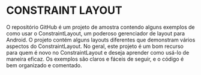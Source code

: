 # CONSTRAINT LAYOUT
O repositório GitHub é um projeto de amostra contendo alguns exemplos de como usar o ConstraintLayout, um poderoso gerenciador de layout para Android. O projeto contém alguns layouts diferentes que demonstram vários aspectos do ConstraintLayout.
No geral, este projeto é um bom recurso para quem é novo no ConstraintLayout e deseja aprender como usá-lo de maneira eficaz. Os exemplos são claros e fáceis de seguir, e o código é bem organizado e comentado.
